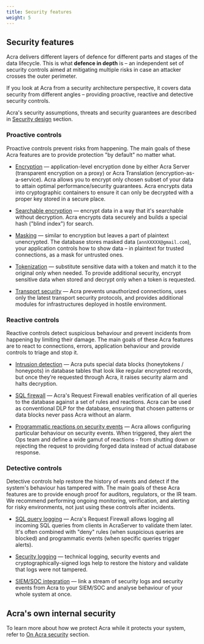 ```yaml
---
title: Security features
weight: 5
---
```


## Security features

Acra delivers different layers of defence for different parts and stages of the data lifecycle. This is what **defence in depth** is – an independent set of security controls aimed at mitigating multiple risks in case an attacker crosses the outer perimeter.

If you look at Acra from a security architecture perspective, it covers data security from different angles – providing proactive, reactive and detective security controls.

Acra's security assumptions, threats and security guarantees are described in [Security design](/acra/acra-in-depth/security-design/) section.


### Proactive controls

Proactive controls prevent risks from happening. The main goals of these Acra features are to provide protection "by default" no matter what.

* [Encryption](/acra/security-controls/encryption/) —
  application-level encryption done by either Acra Server (transparent encryption on a proxy) or Acra Translation (encryption-as-a-service). Acra allows you to encrypt only chosen subset of your data to attain optimal performance/security guarantees. Acra encrypts data into cryptographic containers to ensure it can only be decrypted with a proper key stored in a secure place.

* [Searchable encryption](/acra/security-controls/searchable-encryption/) —
  encrypt data in a way that it's searchable without decryption. Acra encrypts data securely and builds a special hash ("blind index") for search.
  
* [Masking](/acra/security-controls/masking/) —
  similar to encryption but leaves a part of plaintext unencrypted. The database stores masked data (`annXXXXX@gmail.com`), your application controls how to show data – in plaintext for trusted connections, as a mask for untrusted ones.

* [Tokenization](/acra/security-controls/tokenization/) —
  substitute sensitive data with a token and match it to the original only when needed. To provide additional security, encrypt sensitive data when stored and decrypt only when a token is requested. 

* [Transport security](/acra/security-controls/transport-security/) —
  Acra prevents unauthorized connections, uses only the latest transport security protocols, and provides additional modules for infrastructures deployed in hostile environment.


### Reactive controls

Reactive controls detect suspicious behaviour and prevent incidents from happening by limiting their damage. The main goals of these Acra features are to react to connections, errors, application behaviour and provide controls to triage and stop it.

* [Intrusion detection](/acra/security-controls/intrusion-detection/) —
  Acra puts special data blocks (honeytokens / honeypots) in database tables that look like regular encrypted records, but once they’re requested through Acra, it raises security alarm and halts decryption.

* [SQL firewall](/acra/security-controls/sql-firewall) —
  Acra's Request Firewall enables verification of all queries to the database against a set of rules and reactions. Acra can be used as conventional DLP for the database, ensuring that chosen patterns or data blocks never pass Acra without an alarm.

* [Programmatic reactions on security events](/acra/security-controls/security-logging-and-events/security-events/programmatic-reactions/) —
  Acra allows configuring particular behaviour on security events. When triggered, they alert the Ops team and define a wide gamut of reactions - from shutting down or rejecting the request to providing forged data instead of actual database response.


### Detective controls

Detective controls help restore the history of events and detect if the system's behaviour has tampered with. The main goals of these Acra features are to provide enough proof for auditors, regulators, or the IR team. We recommend performing ongoing monitoring, verification, and alerting for risky environments, not just using these controls after incidents.

* [SQL query logging](/acra/security-controls/sql-firewall/_index.md#logging-and-masking-queries/) —
  Acra's Request Firewall allows logging all incoming SQL queries from clients in AcraServer to validate them later. It's often combined with "deny" rules (when suspicious queries are blocked) and programmatic events (when specific queries trigger alerts).

* [Security logging](/acra/security-controls/security-logging-and-events/) —
  technical logging, security events and cryptographically-signed logs help to restore the history and validate that logs were not tampered.

* [SIEM/SOC integration](/acra/security-controls/security-logging-and-events/security-events/siem-soc-integration/) —
  link a stream of security logs and security events from Acra to your SIEM/SOC and analyse behaviour of your whole system at once.


## Acra's own internal security

To learn more about how we protect Acra while it protects your system, refer to [On Acra security](/acra/on-acra-security/) section.

